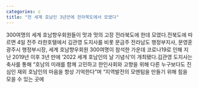 ```yaml
---
categories: c
title: "전 세계 호남인 3년만에 전라북도에서 모였다"
---
```

300여명의 세계 호남향우회원들이 맛과 멋의 고장 전라북도에 한데 모였다.전북도에 따르면 4일 전주 라한호텔에서 김관영 도지사를 비롯 문금주 전라남도 행정부지사, 문영훈 광주시 행정부시장, 세계 호남향우회원 300여명이 참석한 가운데 코로나19로 인해 지난 2019년 이후 3년 만에 ‘2022 세계 호남인의 날 기념식’이 개최됐다.김관영 도지사는 축사를 통해 “호남의 미래를 함께 고민하고 한인사회와 고향을 위해 다른 누구보다도 진심인 재외 호남인의 마음을 항상 기억한다”며 “지역발전의 모멘텀을 만들기 위해 힘을 모을 수 있는 곳에